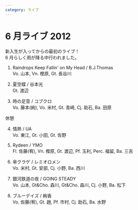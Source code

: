 ```yaml
---
category: ライブ
---
```


# 6 月ライブ 2012

新入生が入ってからの最初のライブ！<br />
6 月らしく雨が降る中行われました。<br />


1. Raindrops Keep Fallin' on My Head / B.J.Thomas<br />Vo. 山本, Vn. 樫原, Gt. 長谷川

1. 夏空蝶 / 谷本光<br />Gt. 渡辺

1. 時の足音 / コブクロ<br />Vo. 藤本(絢), Vo. 米村, Gt. 青崎, Cj. 助石, Ba. 田原</li>

休憩

4. 情熱 / UA<br />Vo. 東江, Gt. 小田, Gt. 佐野

4. Rydeen / YMO<br />Fl. 佐藤(宥), Vn. 樫原, Gt. 渡辺, Pf. 玉利, Perc. 福留, Ba. 三吉

4. 傘クラゲ / レミオロメン<br />Vo. 米村, Gt. 安部, Cj. 小野, Ba. 西川

4. 銀河鉄道の夜 / GOING STEADY<br />Vo. 山本, Gt&Cho. 森川, Gt&Cho. 森川, Cj. 小野, Ba. 松下

4. ブルーデイズ / 絢香<br />Vo. 佐藤(宥), Gt. 趙, Pf. 市村, Cj. 助石, Ba. 水野</li>
